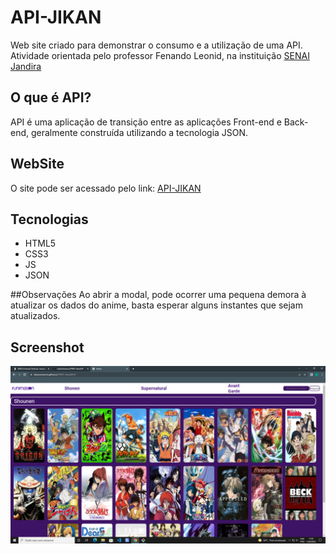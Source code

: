 # API-JIKAN
Web site criado para demonstrar o consumo e a utilização de uma API. Atividade orientada pelo professor Fenando Leonid, na instituição [SENAI Jandira](https://jandira.sp.senai.br/)

## O que é API?
API é uma aplicação de transição entre as aplicações Front-end e Back-end, geralmente construída utilizando a tecnologia JSON.

## WebSite
O site pode ser acessado pelo link: [API-JIKAN](lukasvenancio.github.io/pwfe-jikanapi/)

## Tecnologias
* HTML5 
* CSS3
* JS
* JSON

##Observações
Ao abrir a modal, pode ocorrer uma pequena demora à atualizar os dados do anime, basta esperar alguns instantes que sejam atualizados.

## Screenshot

![](site.png)

